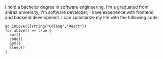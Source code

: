 I hold a bachelor degree in software engineering, I'm a graduated from shiraz university, I'm software developer,
I have experience with frontend and backend development. I can summarize my life with the following code:
```golang
go inLove([]string{"Golang","React"})
for aLive() == true {
  eat()
  code()
  gym()
  sleep()
}
```
